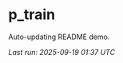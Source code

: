 # p_train

Auto-updating README demo.

<!--START_SECTION:status-->
_Last run: 2025-09-19 01:37 UTC_
<!--END_SECTION:status-->







































































































































































































































































































































































































































































































































































































































































































